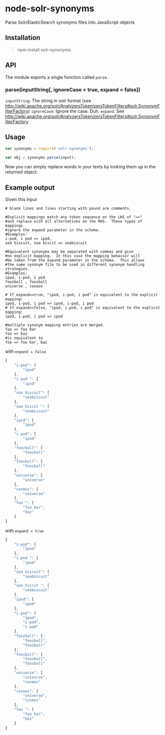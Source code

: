 node-solr-synonyms
==================

Parse Solr/ElasticSearch synonyms files into JavaScript objects

Installation
------------

> npm install solr-synonyms

API
---

The module exports a single function called `parse`.

### parse(inputString[, ignoreCase = true, expand = false])

`inputString`: The string in solr format (see http://wiki.apache.org/solr/AnalyzersTokenizersTokenFilters#solr.SynonymFilterFactory)
`ignoreCase`: Ignore the case. Duh.
`expand`: See http://wiki.apache.org/solr/AnalyzersTokenizersTokenFilters#solr.SynonymFilterFactory

Usage
-----

```js
var synonyms = require('solr-synonyms');

var obj = synonyms.parse(input);
```

Now you can simply replace words in your texts by looking them up in the returned object.

Example output
--------------

Given this input

```
# blank lines and lines starting with pound are comments.

#Explicit mappings match any token sequence on the LHS of "=>"
#and replace with all alternatives on the RHS.  These types of mappings
#ignore the expand parameter in the schema.
#Examples:
i-pod, i pod => ipod,
sea biscuit, sea biscit => seabiscuit

#Equivalent synonyms may be separated with commas and give
#no explicit mapping.  In this case the mapping behavior will
#be taken from the expand parameter in the schema.  This allows
#the same synonym file to be used in different synonym handling strategies.
#Examples:
ipod, i-pod, i pod
foozball , foosball
universe , cosmos

# If expand==true, "ipod, i-pod, i pod" is equivalent to the explicit mapping:
ipod, i-pod, i pod => ipod, i-pod, i pod
# If expand==false, "ipod, i-pod, i pod" is equivalent to the explicit mapping:
ipod, i-pod, i pod => ipod

#multiple synonym mapping entries are merged.
foo => foo bar
foo => baz
#is equivalent to
foo => foo bar, baz
```

with `expand = false`

```js
{
	"i-pod": [
		"ipod"
	],
	"i pod ": [
		"ipod"
	],
	"sea biscuit": [
		"seabiscuit"
	],
	"sea biscit ": [
		"seabiscuit"
	],
	"ipod": [
		"ipod"
	],
	"i pod": [
		"ipod"
	],
	"foozball": [
		"foozball"
	],
	"foosball": [
		"foozball"
	],
	"universe": [
		"universe"
	],
	"cosmos": [
		"universe"
	],
	"foo ": [
		"foo bar",
		"baz"
	]
}
```

with `expand = true`

```js
{
	"i-pod": [
		"ipod"
	],
	"i pod ": [
		"ipod"
	],
	"sea biscuit": [
		"seabiscuit"
	],
	"sea biscit ": [
		"seabiscuit"
	],
	"ipod": [
		"ipod"
	],
	"i pod": [
		"ipod",
		"i-pod",
		"i pod"
	],
	"foozball": [
		"foozball",
		"foosball"
	],
	"foosball": [
		"foozball",
		"foosball"
	],
	"universe": [
		"universe",
		"cosmos"
	],
	"cosmos": [
		"universe",
		"cosmos"
	],
	"foo ": [
		"foo bar",
		"baz"
	]
}
```